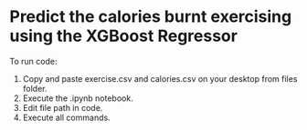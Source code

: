 #  Predict the calories burnt exercising using the XGBoost Regressor

To run code:

1. Copy and paste exercise.csv and calories.csv on your desktop from files folder.
2. Execute the .ipynb notebook.
3. Edit file path in code.
4. Execute all commands.
